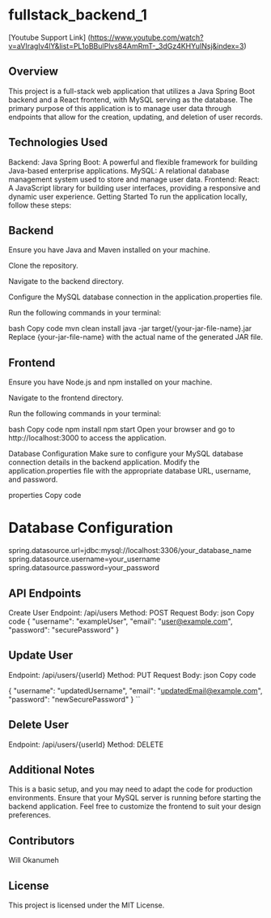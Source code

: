 # fullstack_backend_1
[Youtube Support Link] (https://www.youtube.com/watch?v=aVIragIv4lY&list=PL1oBBulPlvs84AmRmT-_3dGz4KHYuINsj&index=3)


## Overview
This project is a full-stack web application that utilizes a Java Spring Boot backend and a React frontend, with MySQL serving as the database. The primary purpose of this application is to manage user data through endpoints that allow for the creation, updating, and deletion of user records.

## Technologies Used
Backend:
Java Spring Boot: A powerful and flexible framework for building Java-based enterprise applications.
MySQL: A relational database management system used to store and manage user data.
Frontend:
React: A JavaScript library for building user interfaces, providing a responsive and dynamic user experience.
Getting Started
To run the application locally, follow these steps:

## Backend
Ensure you have Java and Maven installed on your machine.

Clone the repository.

Navigate to the backend directory.

Configure the MySQL database connection in the application.properties file.

Run the following commands in your terminal:

bash
Copy code
mvn clean install
java -jar target/{your-jar-file-name}.jar
Replace {your-jar-file-name} with the actual name of the generated JAR file.

## Frontend
Ensure you have Node.js and npm installed on your machine.

Navigate to the frontend directory.

Run the following commands in your terminal:

bash
Copy code
npm install
npm start
Open your browser and go to http://localhost:3000 to access the application.

Database Configuration
Make sure to configure your MySQL database connection details in the backend application. Modify the application.properties file with the appropriate database URL, username, and password.

properties
Copy code
# Database Configuration
spring.datasource.url=jdbc:mysql://localhost:3306/your_database_name
spring.datasource.username=your_username
spring.datasource.password=your_password

## API Endpoints
Create User
Endpoint: /api/users
Method: POST
Request Body:
json
Copy code
{
"username": "exampleUser",
"email": "user@example.com",
"password": "securePassword"
}


## Update User
Endpoint: /api/users/{userId}
Method: PUT
Request Body:
json
Copy code


{
"username": "updatedUsername",
"email": "updatedEmail@example.com",
"password": "newSecurePassword"
}
``


## Delete User
Endpoint: /api/users/{userId}
Method: DELETE


## Additional Notes
This is a basic setup, and you may need to adapt the code for production environments.
Ensure that your MySQL server is running before starting the backend application.
Feel free to customize the frontend to suit your design preferences.

## Contributors
Will Okanumeh

## License
This project is licensed under the MIT License.